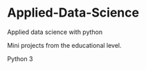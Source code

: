 # Applied-Data-Science
Applied data science with python

Mini projects from the educational level.

Python 3
